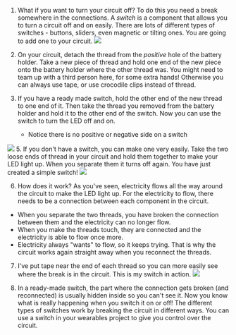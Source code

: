 1. What if you want to turn your circuit off? To do this you need a break somewhere in the connections. A _switch_ is a component that allows you to turn a circuit off and on easily. There are lots of different types of switches - buttons, sliders, even magnetic or tilting ones. You are going to add one to your circuit. ![](/assets/switches_100_384_650.png)

3. On your circuit, detach the thread from the _positive_ hole of the battery holder. Take a new piece of thread and hold one end of the new piece onto the battery holder where the other thread was. You might need to team up with a third person here, for some extra hands! Otherwise you can always use tape, or use crocodile clips instead of thread.

4. If you have a ready made switch, hold the other end of the new thread to one end of it. Then take the thread you removed from the battery holder and hold it to the other end of the switch. Now you can use the switch to turn the LED off and on.
    * Notice there is no positive or negative side on a switch

 ![](/assets/switch_on_thread_120_153_650.png)
5.  If you don't have a switch, you can make one very easily. Take the two loose ends of thread in your circuit and hold them together to make your LED light up. When you separate them it turns off again. You have just created a simple switch! ![](/assets/switch_diy_thread_abc_120_650.png)

6. How does it work? As you've seen, electricity flows all the way around the circuit to make the LED light up. For the electricity to flow, there needs to be a connection between each component in the circuit. 
 * When you separate the two threads, you have broken the connection between them and the electricity can no longer flow.
 * When you make the threads touch, they are connected and the electricity is able to flow once more. 
 * Electricity always "wants" to flow, so it keeps trying. That is why the circuit works again straight away when you reconnect the threads. 

7. I've put tape near the end of each thread so you can more easily see where the break is in the circuit. This is my switch in action.
![](/assets/switch_diy_tape_abc_120_650.png)

9. In a ready-made switch, the part where the connection gets broken (and reconnected) is usually hidden inside so you can't see it. Now you know what is really happening when you switch it on or off! The different types of switches work by breaking the circuit in different ways. You can use a switch in your wearables project to give you control over the circuit.